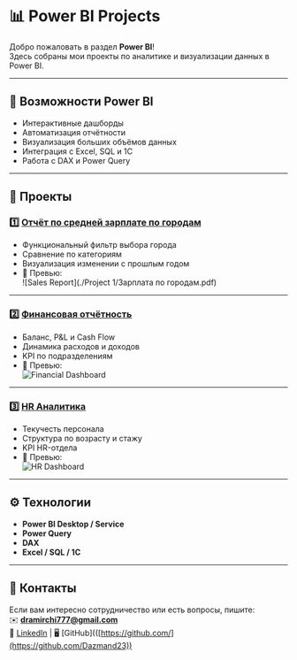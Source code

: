 # 📊 Power BI Projects

Добро пожаловать в раздел **Power BI**!  
Здесь собраны мои проекты по аналитике и визуализации данных в Power BI.  

---

## 🚀 Возможности Power BI
- Интерактивные дашборды  
- Автоматизация отчётности  
- Визуализация больших объёмов данных  
- Интеграция с Excel, SQL и 1С  
- Работа с DAX и Power Query  

---

## 📂 Проекты

### 1️⃣ [Отчёт по средней зарплате по городам](./Financial_Dashboard)
- Функциональный фильтр выбора города
- Сравнение по категориям
- Визуализация изменении с прошлым годом
- 📸 Превью:  
  ![Sales Report](./Project 1/Зарплата по городам.pdf)

---

### 2️⃣ [Финансовая отчётность](./Financial_Dashboard)
- Баланс, P&L и Cash Flow  
- Динамика расходов и доходов  
- KPI по подразделениям  
- 📸 Превью:  
  ![Financial Dashboard](./images/finance_preview.png)

---

### 3️⃣ [HR Аналитика](./HR_Analytics)
- Текучесть персонала  
- Структура по возрасту и стажу  
- KPI HR-отдела  
- 📸 Превью:  
  ![HR Dashboard](./images/hr_preview.png)

---

## ⚙️ Технологии
- **Power BI Desktop / Service**  
- **Power Query**  
- **DAX**  
- **Excel / SQL / 1С**  

---

## 📧 Контакты
Если вам интересно сотрудничество или есть вопросы, пишите:  
✉️ **dramirchi777@gmail.com**  
💼 [LinkedIn](www.linkedin.com/in/bekbassynov) | 🖥 [GitHub](([https://github.com/](https://github.com/Dazmand23))


